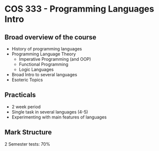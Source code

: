 # COS 333 - Programming Languages Intro

## Broad overview of the course

- History of programming languages
- Programming Language Theory
  - Imperative Programming (and OOP)
  - Functional Programming
  - Logic Languages
- Broad Intro to several languages
- Esoteric Topics

## Practicals

- 2 week period
- Single task in several languages (4-5)
- Experimenting with main features of languages

## Mark Structure

2 Semester tests: 70%

